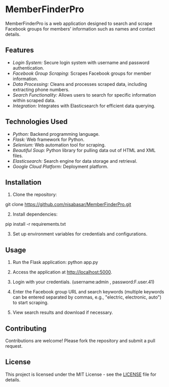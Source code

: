 # MemberFinderPro

MemberFinderPro is a web application designed to search and scrape Facebook groups for members' information such as names and contact details.

## Features

- *Login System:* Secure login system with username and password authentication.
- *Facebook Group Scraping:* Scrapes Facebook groups for member information.
- *Data Processing:* Cleans and processes scraped data, including extracting phone numbers.
- *Search Functionality:* Allows users to search for specific information within scraped data.
- *Integration:* Integrates with Elasticsearch for efficient data querying.

## Technologies Used

- *Python:* Backend programming language.
- *Flask:* Web framework for Python.
- *Selenium:* Web automation tool for scraping.
- *Beautiful Soup:* Python library for pulling data out of HTML and XML files.
- *Elasticsearch:* Search engine for data storage and retrieval.
- *Google Cloud Platform:* Deployment platform.

## Installation

1. Clone the repository:

git clone https://github.com/nisabasar/MemberFinderPro.git

2. Install dependencies:

pip install -r requirements.txt

3. Set up environment variables for credentials and configurations.

## Usage

1. Run the Flask application: python app.py

2. Access the application at [http://localhost:5000](http://localhost:5000).

3. Login with your credentials. (username:admin , password:F.user.41)

4. Enter the Facebook group URL and search keywords (multiple keywords can be entered separated by commas, e.g., "electric, electronic, auto") to start scraping.

5. View search results and download if necessary.

## Contributing

Contributions are welcome! Please fork the repository and submit a pull request.

## License

This project is licensed under the MIT License - see the [LICENSE](LICENSE) file for details.
